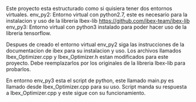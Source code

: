 Este proyecto esta estructurado como si quisiera tener dos entornos virtuales.
env_py2: Entorno virtual con python2.7, este es necesario para la instalacion y uso de la libreria Ibex-lib https://github.com/ibex-team/ibex-lib
env_py3: Entorno virtual con python3 instalado para poder hacer uso de la libreria tensorflow.

Despues de creado el entorno virtual env_py2 siga las instrucciones de la documentacion de ibex para su instalacion y uso.
Los archivos llamados Ibex_Optimizer.cpp y Ibex_Optimizer.h estan modificados para este proyecto. Debe reemplazarlos por los originales de la libreria Ibex-lib para probarlos.

En entorno env_py3 esta el script de python, este llamado main.py es llamado desde Ibex_Optimizer.cpp para su uso.
Script manda su respuesta a Ibex_Optimizer.cpp y este sigue con su funcionamiento.

